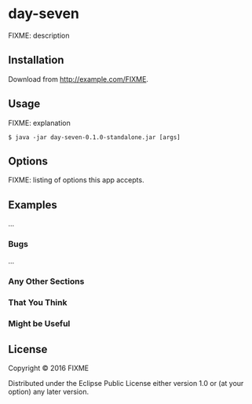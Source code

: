 # day-seven

FIXME: description

## Installation

Download from http://example.com/FIXME.

## Usage

FIXME: explanation

    $ java -jar day-seven-0.1.0-standalone.jar [args]

## Options

FIXME: listing of options this app accepts.

## Examples

...

### Bugs

...

### Any Other Sections
### That You Think
### Might be Useful

## License

Copyright © 2016 FIXME

Distributed under the Eclipse Public License either version 1.0 or (at
your option) any later version.
